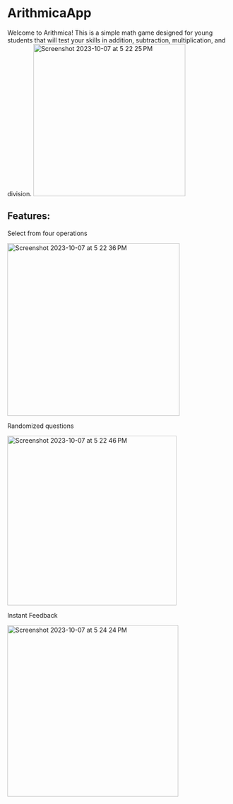 # ArithmicaApp
Welcome to Arithmica! This is a simple math game designed for young students that will test your skills in addition, subtraction, multiplication, and division. 
<img width="344" alt="Screenshot 2023-10-07 at 5 22 25 PM" src="https://github.com/brendan-ly/ArithmicaApp/assets/147233685/b41d54e0-af9c-4461-98d5-902b8fe694fa">

<h2>Features:</h2>

<p>Select from four operations</p>
<img width="390" alt="Screenshot 2023-10-07 at 5 22 36 PM" src="https://github.com/brendan-ly/ArithmicaApp/assets/147233685/43cb22b9-a749-4f1b-b7df-9c55ce02cc46">
<p>Randomized questions</p>
<img width="383" alt="Screenshot 2023-10-07 at 5 22 46 PM" src="https://github.com/brendan-ly/ArithmicaApp/assets/147233685/8ebf6b72-6f8a-41d0-aab7-6e2d14639515">
<p>Instant Feedback</p>
<img width="387" alt="Screenshot 2023-10-07 at 5 24 24 PM" src="https://github.com/brendan-ly/ArithmicaApp/assets/147233685/aff19d2b-2992-48f6-b8d1-46dd3668011f">
